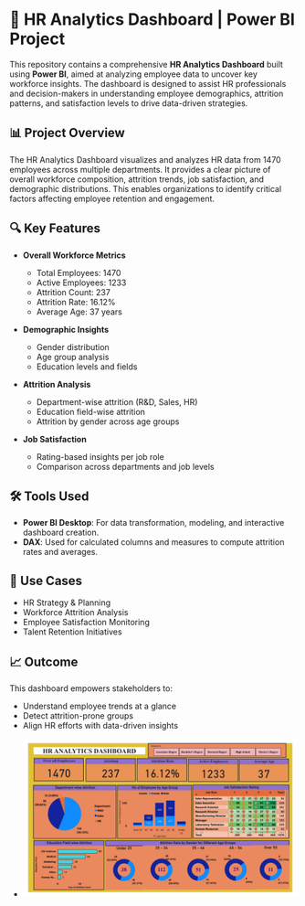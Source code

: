 # 💼 HR Analytics Dashboard | Power BI Project

This repository contains a comprehensive **HR Analytics Dashboard** built using **Power BI**, aimed at analyzing employee data to uncover key workforce insights. The dashboard is designed to assist HR professionals and decision-makers in understanding employee demographics, attrition patterns, and satisfaction levels to drive data-driven strategies.

## 📊 Project Overview

The HR Analytics Dashboard visualizes and analyzes HR data from 1470 employees across multiple departments. It provides a clear picture of overall workforce composition, attrition trends, job satisfaction, and demographic distributions. This enables organizations to identify critical factors affecting employee retention and engagement.

## 🔍 Key Features

* **Overall Workforce Metrics**

  * Total Employees: 1470
  * Active Employees: 1233
  * Attrition Count: 237
  * Attrition Rate: 16.12%
  * Average Age: 37 years

* **Demographic Insights**

  * Gender distribution
  * Age group analysis
  * Education levels and fields

* **Attrition Analysis**

  * Department-wise attrition (R\&D, Sales, HR)
  * Education field-wise attrition
  * Attrition by gender across age groups

* **Job Satisfaction**

  * Rating-based insights per job role
  * Comparison across departments and job levels

## 🛠 Tools Used

* **Power BI Desktop**: For data transformation, modeling, and interactive dashboard creation.
* **DAX**: Used for calculated columns and measures to compute attrition rates and averages.

  
## 📌 Use Cases

* HR Strategy & Planning
* Workforce Attrition Analysis
* Employee Satisfaction Monitoring
* Talent Retention Initiatives

## 📈 Outcome

This dashboard empowers stakeholders to:

* Understand employee trends at a glance
* Detect attrition-prone groups
* Align HR efforts with data-driven insights
- ![HR Dashboard](HR_Dashboard.jpg)
